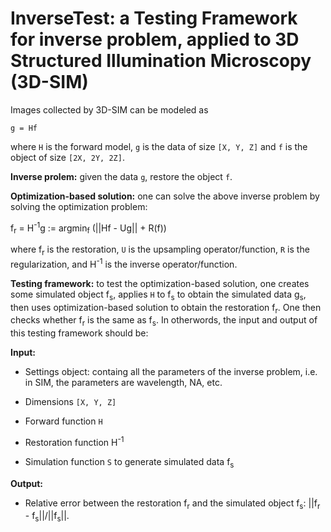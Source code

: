 # InverseTest: a Testing Framework for inverse problem, applied to 3D Structured Illumination Microscopy (3D-SIM)
Images collected by 3D-SIM can be modeled as

`g = Hf`

where `H` is the forward model, `g` is the data of size `[X, Y, Z]` and `f` is the object of size `[2X, 2Y, 2Z]`.

**Inverse prolem:** given the data `g`, restore the object `f`.

**Optimization-based solution:** one can solve the above inverse problem by solving the optimization problem:

f<sub>r</sub> = H<sup>-1</sup>g := argmin<sub>f</sub> (||Hf - Ug|| + R(f))

where f<sub>r</sub> is the restoration, `U` is the upsampling operator/function, `R` is the regularization, and H<sup>-1</sup> is the inverse operator/function.

**Testing framework:** to test the optimization-based solution, one creates some simulated object f<sub>s</sub>, applies `H` to f<sub>s</sub> to obtain the simulated data g<sub>s</sub>, then uses optimization-based solution to obtain the restoration f<sub>r</sub>. One then checks whether f<sub>r</sub> is the same as f<sub>s</sub>. In otherwords, the input and output of this testing framework should be:

**Input:**

- Settings object: containg all the parameters of the inverse problem, i.e. in SIM, the parameters are wavelength, NA, etc.

- Dimensions `[X, Y, Z]`

- Forward function `H`

- Restoration function H<sup>-1</sup>

- Simulation function `S` to generate simulated data f<sub>s</sub>

**Output:**

- Relative error between the restoration f<sub>r</sub> and the simulated object f<sub>s</sub>: ||f<sub>r</sub> - f<sub>s</sub>||/||f<sub>s</sub>||.
